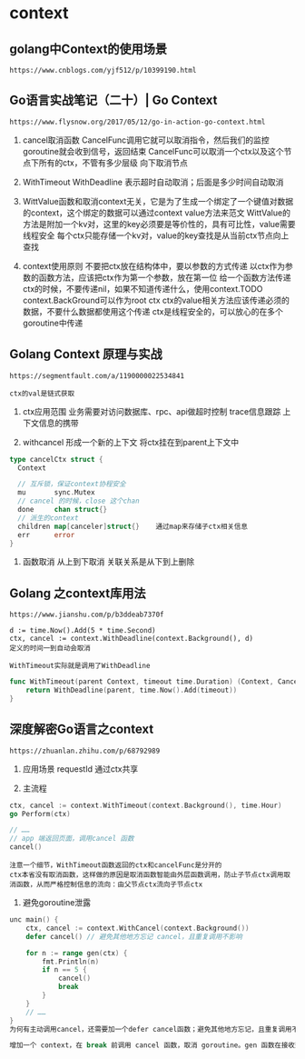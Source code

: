 # context

## golang中Context的使用场景
    https://www.cnblogs.com/yjf512/p/10399190.html


## Go语言实战笔记（二十）| Go Context
    https://www.flysnow.org/2017/05/12/go-in-action-go-context.html

1. cancel取消函数
    CancelFunc调用它就可以取消指令，然后我们的监控goroutine就会收到信号，返回结束
    CancelFunc可以取消一个ctx以及这个节点下所有的ctx，不管有多少层级
    向下取消节点

1. WithTimeout WithDeadline
    表示超时自动取消；后面是多少时间自动取消

1. WittValue函数和取消context无关，它是为了生成一个绑定了一个键值对数据的context，这个绑定的数据可以通过context value方法来范文
    WittValue的方法是附加一个kv对，这里的key必须要是等价性的，具有可比性，value需要线程安全
    每个ctx只能存储一个kv对，value的key查找是从当前ctx节点向上查找

1. context使用原则
    不要把ctx放在结构体中，要以参数的方式传递
    以ctx作为参数的函数方法，应该把ctx作为第一个参数，放在第一位
    给一个函数方法传递ctx的时候，不要传递nil，如果不知道传递什么，使用context.TODO 
       context.BackGround可以作为root ctx
    ctx的value相关方法应该传递必须的数据，不要什么数据都使用这个传递
    ctx是线程安全的，可以放心的在多个goroutine中传递

## Golang Context 原理与实战
    https://segmentfault.com/a/1190000022534841

    ctx的val是链式获取

1. ctx应用范围
    业务需要对访问数据库、rpc、api做超时控制
    trace信息跟踪
    上下文信息的携带

1. withcancel
    形成一个新的上下文
    将ctx挂在到parent上下文中

``` go
type cancelCtx struct {
  Context

  // 互斥锁，保证context协程安全
  mu       sync.Mutex
  // cancel 的时候，close 这个chan
  done     chan struct{}
  // 派生的context
  children map[canceler]struct{}    通过map来存储子ctx相关信息
  err      error
}
```

1. 函数取消
    从上到下取消
    关联关系是从下到上删除

## Golang 之context库用法
    https://www.jianshu.com/p/b3ddeab7370f

    d := time.Now().Add(5 * time.Second)
	ctx, cancel := context.WithDeadline(context.Background(), d)
    定义的时间一到自动会取消

    WithTimeout实际就是调用了WithDeadline
``` go
func WithTimeout(parent Context, timeout time.Duration) (Context, CancelFunc) {
    return WithDeadline(parent, time.Now().Add(timeout))
}
```

## 深度解密Go语言之context
    https://zhuanlan.zhihu.com/p/68792989

1. 应用场景
    requestId  通过ctx共享

1. 主流程
``` go
ctx, cancel := context.WithTimeout(context.Background(), time.Hour)
go Perform(ctx)

// ……
// app 端返回页面，调用cancel 函数
cancel()
``` 
    注意一个细节，WithTimeout函数返回的ctx和cancelFunc是分开的
    ctx本省没有取消函数，这样做的原因是取消函数智能由外层函数调用，防止子节点ctx调用取消函数，从而严格控制信息的流向：由父节点ctx流向子节点ctx


1. 避免goroutine泄露
``` go
unc main() {
    ctx, cancel := context.WithCancel(context.Background())
    defer cancel() // 避免其他地方忘记 cancel，且重复调用不影响

    for n := range gen(ctx) {
        fmt.Println(n)
        if n == 5 {
            cancel()
            break
        }
    }
    // ……
}
为何有主动调用cancel，还需要加一个defer cancel函数；避免其他地方忘记，且重复调用不影响

增加一个 context，在 break 前调用 cancel 函数，取消 goroutine。gen 函数在接收到取消信号后，直接退出，系统回收资源
```
